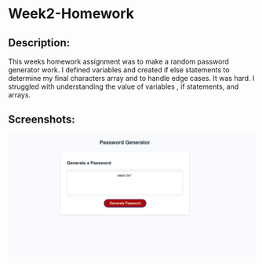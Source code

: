 # Week2-Homework

## Description:

This weeks homework assignment was to make a random password generator work. I defined variables and created if else statements to determine my final characters array and to handle edge cases. It was hard. I struggled with understanding the value of variables , if statements, and arrays.

## Screenshots:

![A password generator with random numbers and symbols in the middle](assets/Password-generator.png)

##

